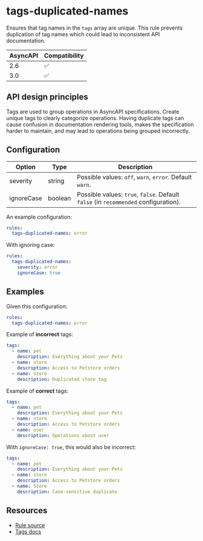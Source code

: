 # tags-duplicated-names

Ensures that tag names in the `tags` array are unique.
This rule prevents duplication of tag names which could lead to inconsistent API documentation.

| AsyncAPI | Compatibility |
| -------- | ------------- |
| 2.6      | ✅            |
| 3.0      | ✅            |

## API design principles

Tags are used to group operations in AsyncAPI specifications.
Create unique tags to clearly categorize operations.
Having duplicate tags can cause confusion in documentation rendering tools, makes the specification harder to maintain,
and may lead to operations being grouped incorrectly.

## Configuration

| Option     | Type    | Description                                                                         |
| ---------- | ------- | ----------------------------------------------------------------------------------- |
| severity   | string  | Possible values: `off`, `warn`, `error`. Default `warn`.                            |
| ignoreCase | boolean | Possible values: `true`, `false`. Default `false` (in `recommended` configuration). |

An example configuration:

```yaml
rules:
  tags-duplicated-names: error
```

With ignoring case:

```yaml
rules:
  tags-duplicated-names:
    severity: error
    ignoreCase: true
```

## Examples

Given this configuration:

```yaml
rules:
  tags-duplicated-names: error
```

Example of **incorrect** tags:

```yaml Bad example
tags:
  - name: pet
    description: Everything about your Pets
  - name: store
    description: Access to Petstore orders
  - name: store
    description: Duplicated store tag
```

Example of **correct** tags:

```yaml Good example
tags:
  - name: pet
    description: Everything about your Pets
  - name: store
    description: Access to Petstore orders
  - name: user
    description: Operations about user
```

With `ignoreCase: true`, this would also be incorrect:

```yaml
tags:
  - name: pet
    description: Everything about your Pets
  - name: store
    description: Access to Petstore orders
  - name: Store
    description: Case-sensitive duplicate
```

## Resources

- [Rule source](https://github.com/Redocly/redocly-cli/blob/main/packages/core/src/rules/common/tags-duplicated-names.ts)
- [Tags docs](https://redocly.com/docs/openapi-visual-reference/tags/)

